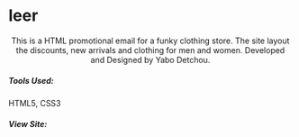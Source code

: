 # leer

<p align="center">
    This is a HTML promotional email for a funky clothing store. The site layout the discounts, new arrivals and 
  clothing for men and women. Developed and Designed by Yabo Detchou.
</p>

##### Tools Used:
HTML5, CSS3

##### View Site:

